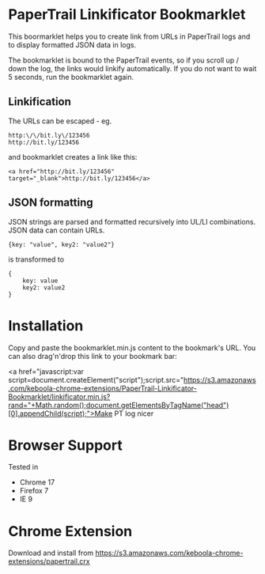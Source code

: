 # PaperTrail Linkificator Bookmarklet

This boormarklet helps you to create link from URLs in PaperTrail logs and to display formatted JSON data in logs.

The bookmarklet is bound to the PaperTrail events, so if you scroll up / down the log, the links would linkify automatically. If you do not want to wait 5 seconds, run the bookmarklet again.

## Linkification

The URLs can be escaped - eg.

	http:\/\/bit.ly\/123456
	http://bit.ly/123456

and bookmarklet creates a link like this:

	<a href="http://bit.ly/123456" target="_blank">http://bit.ly/123456</a>

## JSON formatting


JSON strings are parsed and formatted recursively into UL/LI combinations. JSON data can contain URLs.

	{key: "value", key2: "value2"}

is transformed to

	{
		key: value
		key2: value2
	}


# Installation

Copy and paste the bookmarklet.min.js content to the bookmark's URL. You can also drag'n'drop this link to your bookmark bar:

<a href="javascript:var script=document.createElement("script");script.src="https://s3.amazonaws.com/keboola-chrome-extensions/PaperTrail-Linkificator-Bookmarklet/linkificator.min.js?rand="+Math.random();document.getElementsByTagName("head")[0].appendChild(script);">Make PT log nicer</a>

# Browser Support

Tested in

  * Chrome 17
  * Firefox 7
  * IE 9

# Chrome Extension

Download and install from https://s3.amazonaws.com/keboola-chrome-extensions/papertrail.crx
